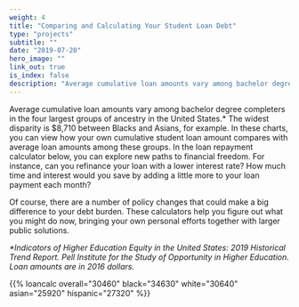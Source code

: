 ```yaml
---
weight: 4
title: "Comparing and Calculating Your Student Loan Debt"
type: "projects"
subtitle: ""
date: "2019-07-20"
hero_image: ""
link_out: true
is_index: false
description: "Average cumulative loan amounts vary among bachelor degree completers in the four largest groups of ancestry in the United States. The widest disparity is $8,710 between Blacks and Asians, for example. In these charts, you can view how your own cumulative student loan amount compares with average loan amounts among these groups. In the loan repayment calculator below, you can explore new paths to financial freedom. For instance, can you refinance your loan with a lower interest rate? How much time and interest would you save by adding a little more to your loan payment each month?"
---
```


Average cumulative loan amounts vary among bachelor degree completers in the four largest groups of ancestry in the United States.* The widest disparity is $8,710 between Blacks and Asians, for example. In these charts, you can view how your own cumulative student loan amount compares with average loan amounts among these groups. In the loan repayment calculator below, you can explore new paths to financial freedom. For instance, can you refinance your loan with a lower interest rate? How much time and interest would you save by adding a little more to your loan payment each month? 

Of course, there are a number of policy changes that could make a big difference to your debt burden. These calculators help you figure out what you might do now, bringing your own personal efforts together with larger public solutions.

<i>*Indicators of Higher Education Equity in the United States: 2019 Historical Trend Report. Pell Institute for the Study of Opportunity in Higher Education. Loan amounts are in 2016 dollars.</i>

{{% loancalc overall="30460" black="34630" white="30640" asian="25920" hispanic="27320" %}}


